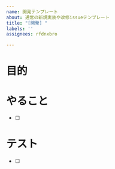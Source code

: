 ```yaml
---
name: 開発テンプレート
about: 通常の新規実装や改修issueテンプレート
title: "[開発] "
labels: ''
assignees: rfdnxbro

---
```


# 目的


# やること
- [ ] 

# テスト
- [ ]
